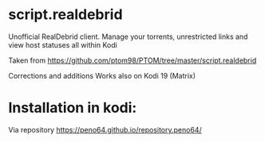 # script.realdebrid

Unofficial RealDebrid client. Manage your torrents, unrestricted links and view host statuses all within Kodi

Taken from https://github.com/ptom98/PTOM/tree/master/script.realdebrid

Corrections and additions
Works also on Kodi 19 (Matrix)

# Installation in kodi:
Via repository https://peno64.github.io/repository.peno64/
